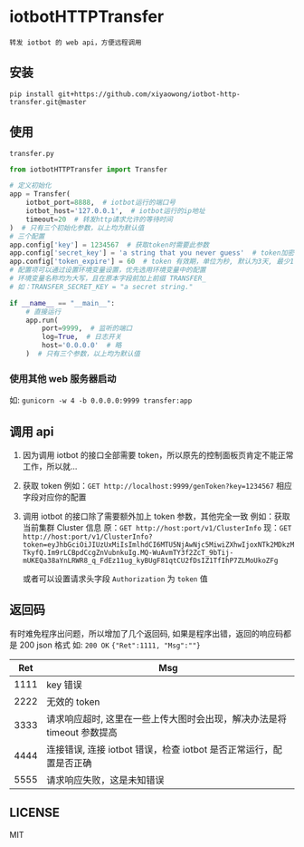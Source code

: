# iotbotHTTPTransfer

`转发 iotbot 的 web api，方便远程调用`

## 安装

```shell
pip install git+https://github.com/xiyaowong/iotbot-http-transfer.git@master
```

## 使用

`transfer.py`

```python
from iotbotHTTPTransfer import Transfer

# 定义初始化
app = Transfer(
    iotbot_port=8888,  # iotbot运行的端口号
    iotbot_host='127.0.0.1',  # iotbot运行的ip地址
    timeout=20  # 转发http请求允许的等待时间
)  # 只有三个初始化参数，以上均为默认值
# 三个配置
app.config['key'] = 1234567  # 获取token时需要此参数
app.config['secret_key'] = 'a string that you never guess'  # token加密秘钥，要保证特别复杂
app.config['token_expire'] = 60  # token 有效期，单位为秒, 默认为3天, 最少1分钟以上
# 配置项可以通过设置环境变量设置，优先选用环境变量中的配置
# 环境变量名称均为大写，且在原本字段前加上前缀 TRANSFER_
# 如：TRANSFER_SECRET_KEY = "a secret string."

if __name__ == "__main__":
    # 直接运行
    app.run(
        port=9999,  # 监听的端口
        log=True,  # 日志开关
        host='0.0.0.0'  # 略
    )  # 只有三个参数，以上均为默认值
```

### 使用其他 web 服务器启动

如: `gunicorn -w 4 -b 0.0.0.0:9999 transfer:app`

## 调用 api

1. 因为调用 iotbot 的接口全部需要 token，所以原先的控制面板页肯定不能正常工作，所以就...
2. 获取 token
   例如：`GET http://localhost:9999/genToken?key=1234567` 相应字段对应你的配置
3. 调用 iotbot 的接口除了需要额外加上 token 参数，其他完全一致
   例如：获取当前集群 Cluster 信息
   原：`GET http://host:port/v1/ClusterInfo`
   现：`GET http://host:port/v1/ClusterInfo?token=eyJhbGciOiJIUzUxMiIsImlhdCI6MTU5NjAwNjc5MiwiZXhwIjoxNTk2MDkzMTkyfQ.Im9rLCBpdCcgZnVubnkuIg.MQ-WuAvmTY3f2ZcT_9bTij-mUKEQa38aYnLRWR8_q_FdEz11ug_kyBUgF81qtCU2fDsIZ1TfIhP7ZLMoUkoZFg`

   或者可以设置请求头字段 `Authorization` 为 `token` 值

## 返回码

有时难免程序出问题，所以增加了几个返回码, 如果是程序出错，返回的响应码都是 200 json 格式
如: `200 OK` `{"Ret":1111, "Msg":""}`

| Ret  | Msg                                                                     |
| ---- | ----------------------------------------------------------------------- |
| 1111 | key 错误                                                                |
| 2222 | 无效的 token                                                            |
| 3333 | 请求响应超时, 这里在一些上传大图时会出现，解决办法是将 timeout 参数提高 |
| 4444 | 连接错误, 连接 iotbot 错误，检查 iotbot 是否正常运行，配置是否正确      |
| 5555 | 请求响应失败，这是未知错误                                              |

## LICENSE

MIT
